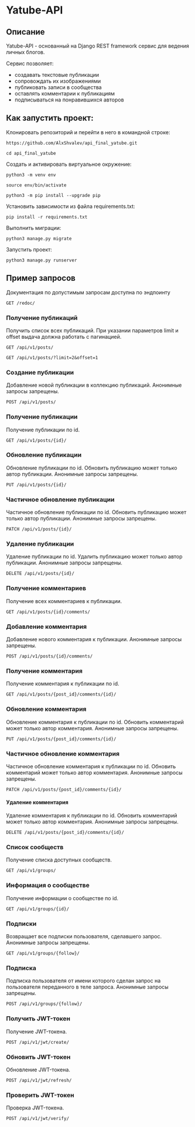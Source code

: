 # Yatube-API

## Описание

Yatube-API - основанный на Django REST framework сервис для ведения личных
блогов.

Сервис позволяет:

- создавать текстовые публикации
- сопровождать их изображениями
- публиковать записи в сообщества
- оставлять комментарии к публикациям
- подписываться на понравившихся авторов

## Как запустить проект:

Клонировать репозиторий и перейти в него в командной строке:

```
https://github.com/AlxShvalev/api_final_yatube.git
```

```
cd api_final_yatube
```

Cоздать и активировать виртуальное окружение:

```
python3 -m venv env
```

```
source env/bin/activate
```

```
python3 -m pip install --upgrade pip
```

Установить зависимости из файла requirements.txt:

```
pip install -r requirements.txt
```

Выполнить миграции:

```
python3 manage.py migrate
```

Запустить проект:

```
python3 manage.py runserver
```

## Пример запросов

Документация по допустимым запросам доступна по эндпоинту

```
GET /redoc/
```

### Получение публикаций

Получить список всех публикаций. При указании параметров limit и offset выдача
должна работать с пагинацией.

```
GET /api/v1/posts/

GET /api/v1/posts/?limit=2&offset=1
```

### Создание публикации

Добавление новой публикации в коллекцию публикаций. Анонимные запросы
запрещены.

```
POST /api/v1/posts/
```

### Получение публикации

Получение публикации по id.

```
GET /api/v1/posts/{id}/
```

### Обновление публикации

Обновление публикации по id. Обновить публикацию может только автор публикации.
Анонимные запросы запрещены.

```
PUT /api/v1/posts/{id}/
```

### Частичное обновление публикации

Частичное обновление публикации по id. Обновить публикацию может только автор
публикации. Анонимные запросы запрещены.

```
PATCH /api/v1/posts/{id}/
```

### Удаление публикации

Удаление публикации по id. Удалить публикацию может только автор публикации.
Анонимные запросы запрещены.

```
DELETE /api/v1/posts/{id}/
```

### Получение комментариев

Получение всех комментариев к публикации.

```
GET /api/v1/posts/{id}/comments/
```

### Добавление комментария

Добавление нового комментария к публикации. Анонимные запросы запрещены.

```
POST /api/v1/posts/{id}/comments/
```

### Получение комментария

Получение комментария к публикации по id.

```
GET /api/v1/posts/{post_id}/comments/{id}/
```

### Обновление комментария

Обновление комментария к публикации по id. Обновить комментарий может только
автор комментария. Анонимные запросы запрещены.

```
PUT /api/v1/posts/{post_id}/comments/{id}/
```

### Частичное обновление комментария

Частичное обновление комментария к публикации по id. Обновить комментарий может
только автор комментария. Анонимные запросы запрещены.

```
PATCH /api/v1/posts/{post_id}/comments/{id}/
```

#### Удаление комментария

Удаление комментария к публикации по id. Обновить комментарий может только
автор комментария. Анонимные запросы запрещены.

```
DELETE /api/v1/posts/{post_id}/comments/{id}/
```

### Список сообществ

Получение списка доступных сообществ.

```
GET /api/v1/groups/
```

### Информация о сообществе

Получение информации о сообществе по id.

```
GET /api/v1/groups/{id}/
```

### Подписки

Возвращает все подписки пользователя, сделавшего запрос. Анонимные запросы запрещены.

```
GET /api/v1/groups/{follow}/
```

### Подписка

Подписка пользователя от имени которого сделан запрос на пользователя переданного в теле запроса. Анонимные запросы запрещены.

```
POST /api/v1/groups/{follow}/
```

### Получить JWT-токен

Получение JWT-токена.

```
POST /api/v1/jwt/create/
```

### Обновить JWT-токен

Обновление JWT-токена.

```
POST /api/v1/jwt/refresh/
```

### Проверить JWT-токен

Проверка JWT-токена.

```
POST /api/v1/jwt/verify/
```
